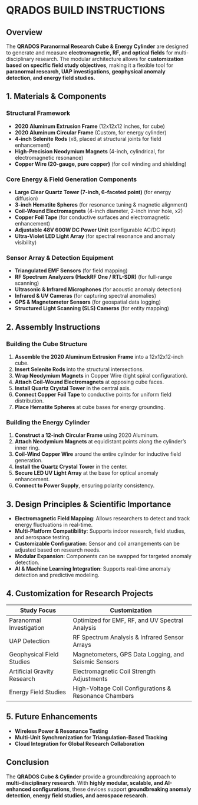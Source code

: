 # QRADOS BUILD INSTRUCTIONS

## **Overview**
The **QRADOS Paranormal Research Cube & Energy Cylinder** are designed to generate and measure **electromagnetic, RF, and optical fields** for multi-disciplinary research. The modular architecture allows for **customization based on specific field study objectives**, making it a flexible tool for **paranormal research, UAP investigations, geophysical anomaly detection, and energy field studies.**

## **1. Materials & Components**
### **Structural Framework**
- **2020 Aluminum Extrusion Frame** (12x12x12 inches, for cube)
- **2020 Aluminum Circular Frame** (Custom, for energy cylinder)
- **4-inch Selenite Rods** (x8, placed at structural joints for field enhancement)
- **High-Precision Neodymium Magnets** (4-inch, cylindrical, for electromagnetic resonance)
- **Copper Wire (20-gauge, pure copper)** (for coil winding and shielding)

### **Core Energy & Field Generation Components**
- **Large Clear Quartz Tower (7-inch, 6-faceted point)** (for energy diffusion)
- **3-inch Hematite Spheres** (for resonance tuning & magnetic alignment)
- **Coil-Wound Electromagnets** (4-inch diameter, 2-inch inner hole, x2)
- **Copper Foil Tape** (for conductive surfaces and electromagnetic enhancement)
- **Adjustable 48V 600W DC Power Unit** (configurable AC/DC input)
- **Ultra-Violet LED Light Array** (for spectral resonance and anomaly visibility)

### **Sensor Array & Detection Equipment**
- **Triangulated EMF Sensors** (for field mapping)
- **RF Spectrum Analyzers (HackRF One / RTL-SDR)** (for full-range scanning)
- **Ultrasonic & Infrared Microphones** (for acoustic anomaly detection)
- **Infrared & UV Cameras** (for capturing spectral anomalies)
- **GPS & Magnetometer Sensors** (for geospatial data logging)
- **Structured Light Scanning (SLS) Cameras** (for entity mapping)

## **2. Assembly Instructions**
### **Building the Cube Structure**
1. **Assemble the 2020 Aluminum Extrusion Frame** into a 12x12x12-inch cube.
2. **Insert Selenite Rods** into the structural intersections.
3. **Wrap Neodymium Magnets** in Copper Wire (tight spiral configuration).
4. **Attach Coil-Wound Electromagnets** at opposing cube faces.
5. **Install Quartz Crystal Tower** in the central axis.
6. **Connect Copper Foil Tape** to conductive points for uniform field distribution.
7. **Place Hematite Spheres** at cube bases for energy grounding.

### **Building the Energy Cylinder**
1. **Construct a 12-inch Circular Frame** using 2020 Aluminum.
2. **Attach Neodymium Magnets** at equidistant points along the cylinder’s inner ring.
3. **Coil-Wind Copper Wire** around the entire cylinder for inductive field generation.
4. **Install the Quartz Crystal Tower** in the center.
5. **Secure LED UV Light Array** at the base for optical anomaly enhancement.
6. **Connect to Power Supply**, ensuring polarity consistency.

## **3. Design Principles & Scientific Importance**
- **Electromagnetic Field Mapping**: Allows researchers to detect and track energy fluctuations in real-time.
- **Multi-Platform Compatibility**: Supports indoor research, field studies, and aerospace testing.
- **Customizable Configuration**: Sensor and coil arrangements can be adjusted based on research needs.
- **Modular Expansion**: Components can be swapped for targeted anomaly detection.
- **AI & Machine Learning Integration**: Supports real-time anomaly detection and predictive modeling.

## **4. Customization for Research Projects**
| **Study Focus** | **Customization** |
|---------------|----------------|
| Paranormal Investigation | Optimized for EMF, RF, and UV Spectral Analysis |
| UAP Detection | RF Spectrum Analysis & Infrared Sensor Arrays |
| Geophysical Field Studies | Magnetometers, GPS Data Logging, and Seismic Sensors |
| Artificial Gravity Research | Electromagnetic Coil Strength Adjustments |
| Energy Field Studies | High-Voltage Coil Configurations & Resonance Chambers |

## **5. Future Enhancements**
- **Wireless Power & Resonance Testing**
- **Multi-Unit Synchronization for Triangulation-Based Tracking**
- **Cloud Integration for Global Research Collaboration**

## **Conclusion**
The **QRADOS Cube & Cylinder** provide a groundbreaking approach to **multi-disciplinary research**. With **highly modular, scalable, and AI-enhanced configurations**, these devices support **groundbreaking anomaly detection, energy field studies, and aerospace research.**


